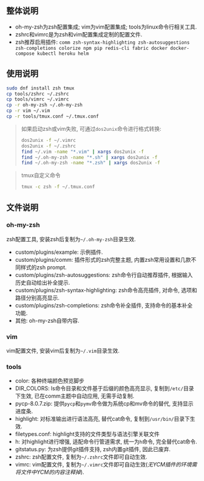## 整体说明

- oh-my-zsh为zsh配置集成; vim为vim配置集成; tools为linux命令行相关工具.
- zshrc和vimrc是为zsh和vim配置集成定制的配置文件.
- zsh推荐启用插件: `comm zsh-syntax-highlighting zsh-autosuggestions zsh-completions colorize npm pip redis-cli fabric docker docker-compose kubectl heroku helm`

## 使用说明

```sh
sudo dnf install zsh tmux
cp tools/zshrc ~/.zshrc
cp tools/vimrc ~/.vimrc
cp -r oh-my-zsh ~/.oh-my-zsh
cp -r vim ~/.vim
cp -r tools/tmux.conf ~/.tmux.conf
```

> 如果启动zsh或vim失败, 可通过`dos2unix`命令进行格式转换:
> ```sh
> dos2unix -f ~/.vimrc
> dos2unix -f ~/.zshrc
> find ~/.vim -name "*.vim" | xargs dos2unix -f
> find ~/.oh-my-zsh -name "*.sh" | xargs dos2unix -f
> find ~/.oh-my-zsh -name "*.zsh" | xargs dos2unix -f
> ```

> tmux自定义命令
> ```sh
> tmux -c zsh -f ~/.tmux.conf
> ```

## 文件说明

### oh-my-zsh

zsh配置工具, 安装zsh后复制为`~/.oh-my-zsh`目录生效.

- custom/plugins/example: 示例插件.
- custom/plugins/comm: 插件形式的zsh完整主题, 内置zsh常用设置和几款不同样式的zsh prompt.
- custom/plugins/zsh-autosuggestions: zsh命令行自动推荐插件, 根据输入历史自动给出补全提示.
- custom/plugins/zsh-syntax-highlighting: zsh命令高亮插件, 对命令, 选项和路径分别高亮显示.
- custom/plugins/zsh-completions: zsh命令补全插件, 支持命令的基本补全功能.
- 其他: oh-my-zsh自带内容.

### vim

vim配置文件, 安装vim后复制为`~/.vim`目录生效.

### tools

- color: 各种终端颜色预览脚步
- DIR_COLORS:  ls命令目录和文件基于后缀的颜色高亮显示, 复制到`/etc/`目录下生效, 已在comm主题中自动应用, 无需手动复制.
- pycp-8.0.7.zip: 提供`pycp`和`pymv`命令做为系统cp和mv命令的替代, 支持显示进度条.
- highlight: 对标准输出进行语法高亮, 替代cat命令, 复制到`/usr/bin/`目录下生效.
- filetypes.conf: highlight支持的文件类型与语法引擎关联文件
- h: 对highlight进行增强, 适配命令行管道需求, 统一为`h`命令,  完全替代cat命令.
- gitstatus.py: 为zsh提供git插件支持, zsh内置git插件, 因此已废弃.
- zshrc: zsh配置文件, 复制为`~/.zshrc`文件即可自动生效.
- vimrc: vim配置文件, 复制为`~/.vimrc`文件即可自动生效(*无YCM插件的环境需将文件中YCM的内容注释掉*).


